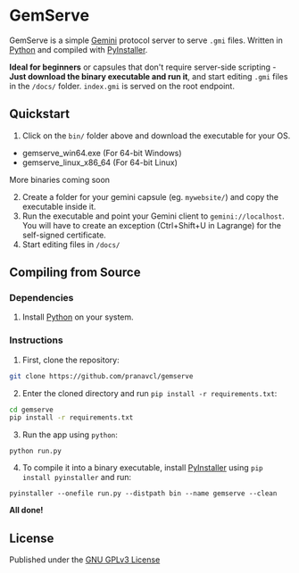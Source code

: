 # GemServe

GemServe is a simple [Gemini](https://geminiprotocol.net) protocol server to serve `.gmi` files. Written in [Python](https://python.org/) and compiled with [PyInstaller](https://pyinstaller.org/en/stable/).

**Ideal for beginners** or capsules that don't require server-side scripting - **Just download the binary executable and run it**, and start editing `.gmi` files in the `/docs/` folder. `index.gmi` is served on the root endpoint.

## Quickstart

1. Click on the `bin/` folder above and download the executable for your OS.

- gemserve_win64.exe (For 64-bit Windows)
- gemserve_linux_x86_64 (For 64-bit Linux)

More binaries coming soon

2. Create a folder for your gemini capsule (eg. `mywebsite/`) and copy the executable inside it.
3. Run the executable and point your Gemini client to `gemini://localhost`. You will have to create an exception (Ctrl+Shift+U in Lagrange) for the self-signed certificate.
4. Start editing files in `/docs/`

## Compiling from Source

### Dependencies

1. Install [Python](https://python.org/) on your system.

### Instructions

1. First, clone the repository:

```bash
git clone https://github.com/pranavcl/gemserve
```

2. Enter the cloned directory and run `pip install -r requirements.txt`:

```bash
cd gemserve
pip install -r requirements.txt
```

3. Run the app using `python`:

```
python run.py
```

4. To compile it into a binary executable, install [PyInstaller](https://pyinstaller.org/en/stable/) using `pip install pyinstaller` and run:

```
pyinstaller --onefile run.py --distpath bin --name gemserve --clean
```

**All done!**

## License

Published under the [GNU GPLv3 License](https://www.gnu.org/licenses/gpl-3.0.en.html)